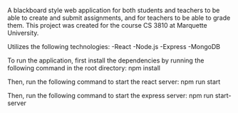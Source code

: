 A blackboard style web application for both students and teachers to be able to create and submit assignments, and for teachers to be able to grade them. This project was created for the course CS 3810 at Marquette University.

Utilizes the following technologies:
 -React
 -Node.js
 -Express
 -MongoDB

To run the application, first install the dependencies by running the following command in the root directory:
npm install

Then, run the following command to start the react server:
npm run start

Then, run the following command to start the express server:
npm run start-server
